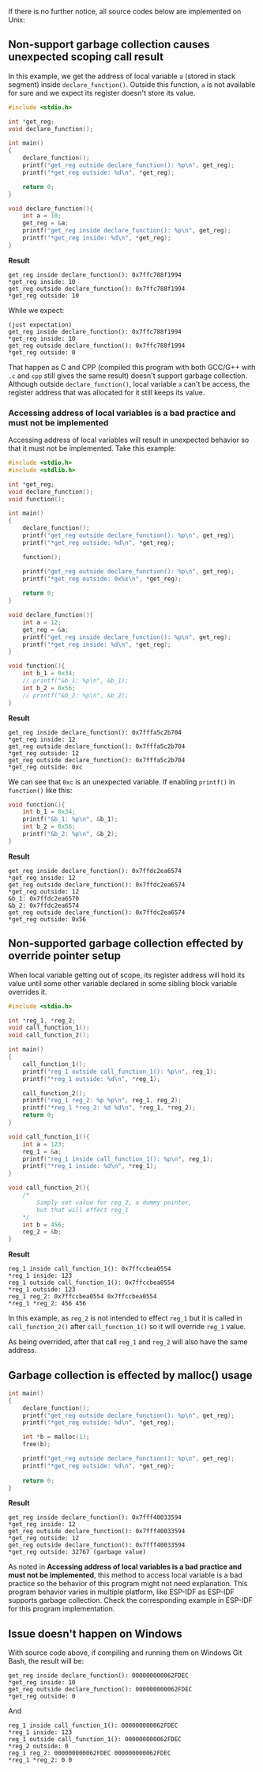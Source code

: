 If there is no further notice, all source codes below are implemented on Unix:

## Non-support garbage collection causes unexpected scoping call result

In this example, we get the address of local variable ``a`` (stored in stack segment) inside ``declare_function()``. Outside this function, ``a`` is not available for sure and we expect its register doesn't store its value.

```c
#include <stdio.h>

int *get_reg;
void declare_function();

int main() 
{ 
	declare_function();
  	printf("get_reg outside declare_function(): %p\n", get_reg);
	printf("*get_reg outside: %d\n", *get_reg);

	return 0; 
} 

void declare_function(){
	int a = 10;
	get_reg = &a;
	printf("get_reg inside declare_function(): %p\n", get_reg);
	printf("*get_reg inside: %d\n", *get_reg);
}
```

**Result**

```
get_reg inside declare_function(): 0x7ffc788f1994
*get_reg inside: 10
get_reg outside declare_function(): 0x7ffc788f1994
*get_reg outside: 10
```

While we expect:

```
(just expectation)
get_reg inside declare_function(): 0x7ffc788f1994
*get_reg inside: 10
get_reg outside declare_function(): 0x7ffc788f1994
*get_reg outside: 0
```

That happen as C and CPP (compiled this program with both GCC/G++ with ``.c`` and ``cpp`` still gives the same result) doesn't support garbage collection. Although outside ``declare_function()``, local variable ``a`` can't be access, the register address that was allocated for it still keeps its value.

### Accessing address of local variables is a bad practice and must not be implemented

Accessing address of local variables will result in unexpected behavior so that it must not be implemented. Take this example:

```c
#include <stdio.h>
#include <stdlib.h>

int *get_reg;
void declare_function();
void function();

int main() 
{ 
	declare_function();
  	printf("get_reg outside declare_function(): %p\n", get_reg);
	printf("*get_reg outside: %d\n", *get_reg);

	function();

	printf("get_reg outside declare_function(): %p\n", get_reg);
	printf("*get_reg outside: 0x%x\n", *get_reg);
	
	return 0; 
} 

void declare_function(){
	int a = 12;
	get_reg = &a;
	printf("get_reg inside declare_function(): %p\n", get_reg);
	printf("*get_reg inside: %d\n", *get_reg);
}

void function(){
	int b_1 = 0x34;
	// printf("&b_1: %p\n", &b_1);
	int b_2 = 0x56;
	// printf("&b_2: %p\n", &b_2);
}
```

**Result**

```
get_reg inside declare_function(): 0x7fffa5c2b704
*get_reg inside: 12
get_reg outside declare_function(): 0x7fffa5c2b704
*get_reg outside: 12
get_reg outside declare_function(): 0x7fffa5c2b704
*get_reg outside: 0xc
```

We can see that ``0xc`` is an unexpected variable. If enabling ``printf()`` in ``function()`` like this:

```c
void function(){
	int b_1 = 0x34;
	printf("&b_1: %p\n", &b_1);
	int b_2 = 0x56;
	printf("&b_2: %p\n", &b_2);
}
```

**Result**

```
get_reg inside declare_function(): 0x7ffdc2ea6574
*get_reg inside: 12
get_reg outside declare_function(): 0x7ffdc2ea6574
*get_reg outside: 12
&b_1: 0x7ffdc2ea6570
&b_2: 0x7ffdc2ea6574
get_reg outside declare_function(): 0x7ffdc2ea6574
*get_reg outside: 0x56
```

## Non-supported garbage collection effected by override pointer setup

When local variable getting out of scope, its register address will hold its value until some other variable declared in some sibling block variable overrides it.

```c
#include <stdio.h>

int *reg_1, *reg_2;
void call_function_1();
void call_function_2();

int main() 
{ 
	call_function_1();
  	printf("reg_1 outside call_function_1(): %p\n", reg_1);
	printf("*reg_1 outside: %d\n", *reg_1);

	call_function_2();
	printf("reg_1 reg_2: %p %p\n", reg_1, reg_2);
	printf("*reg_1 *reg_2: %d %d\n", *reg_1, *reg_2);
	return 0; 
} 

void call_function_1(){
	int a = 123;
	reg_1 = &a;
	printf("reg_1 inside call_function_1(): %p\n", reg_1);
	printf("*reg_1 inside: %d\n", *reg_1);
}

void call_function_2(){
	/*
		Simply set value for reg_2, a dummy pointer,
		but that will effect reg_1
	*/
	int b = 456;
	reg_2 = &b;
}
```

**Result**

```
reg_1 inside call_function_1(): 0x7ffccbea0554
*reg_1 inside: 123
reg_1 outside call_function_1(): 0x7ffccbea0554
*reg_1 outside: 123
reg_1 reg_2: 0x7ffccbea0554 0x7ffccbea0554
*reg_1 *reg_2: 456 456
```

In this example, as ``reg_2`` is not intended to effect ``reg_1`` but it is called in ``call_function_2()`` after ``call_function_1()`` so it will override ``reg_1`` value.

As being overrided, after that call ``reg_1`` and ``reg_2`` will also have the same address.

## Garbage collection is effected by malloc() usage

```c
int main() 
{ 
	declare_function();
  	printf("get_reg outside declare_function(): %p\n", get_reg);
	printf("*get_reg outside: %d\n", *get_reg);

	int *b = malloc(1);
	free(b);

	printf("get_reg outside declare_function(): %p\n", get_reg);
	printf("*get_reg outside: %d\n", *get_reg);
	
	return 0; 
} 
```

**Result**

```
get_reg inside declare_function(): 0x7fff40033594
*get_reg inside: 12
get_reg outside declare_function(): 0x7fff40033594
*get_reg outside: 12
get_reg outside declare_function(): 0x7fff40033594
*get_reg outside: 32767 (garbage value)
```

As noted in **Accessing address of local variables is a bad practice and must not be implemented**, this method to access local variable is a bad practice so the behavior of this program might not need explanation. This program behavior varies in multiple platform, like ESP-IDF as ESP-IDF supports garbage collection. Check the corresponding example in ESP-IDF for this program implementation.

## Issue doesn't happen on Windows

With source code above, if compiling and running them on Windows Git Bash, the result will be:

```
get_reg inside declare_function(): 000000000062FDEC
*get_reg inside: 10
get_reg outside declare_function(): 000000000062FDEC
*get_reg outside: 0
```

And 

```
reg_1 inside call_function_1(): 000000000062FDEC
*reg_1 inside: 123
reg_1 outside call_function_1(): 000000000062FDEC
*reg_2 outside: 0
reg_1 reg_2: 000000000062FDEC 000000000062FDEC
*reg_1 *reg_2: 0 0
```
